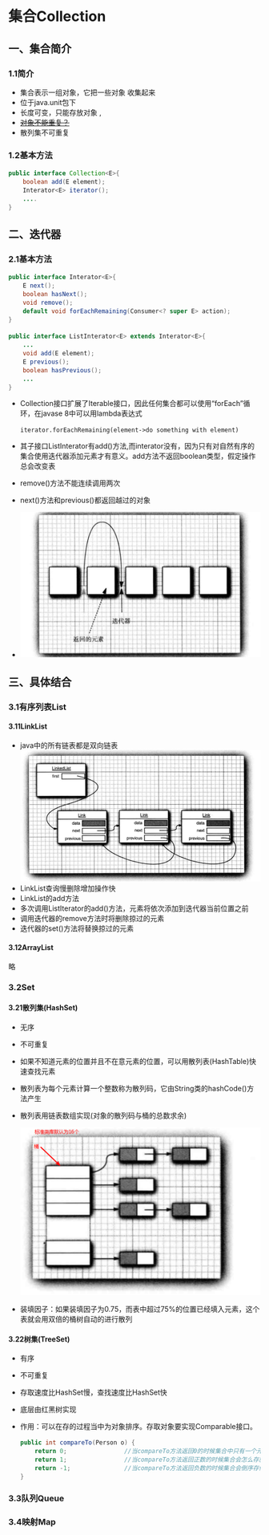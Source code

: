 # 集合Collection

## 一、集合简介

### 1.1简介

- 集合表示一组对象，它把一些对象 收集起来
- 位于java.unit包下
- 长度可变，只能存放对象 ,
- ~~<u>对象不能重复？</u>~~
- 散列集不可重复

### 1.2基本方法

```java
public interface Collection<E>{
    boolean add(E element);
    Interator<E> iterator();
    ....
}
```

## 二、迭代器

### 2.1基本方法

```java
public interface Interator<E>{
    E next();
    boolean hasNext();
    void remove();
    default void forEachRemaining(Consumer<? super E> action);
}

public interface ListInterator<E> extends Interator<E>{
    ...
    void add(E element);
    E previous();
    boolean hasPrevious();
    ...
}
```

- Collection接口扩展了Iterable接口，因此任何集合都可以使用“forEach”循环，在javase 8中可以用lambda表达式

  `iterator.forEachRemaining(element->do something with element)`

- 其子接口ListInterator有add()方法,而interator没有，因为只有对自然有序的集合使用迭代器添加元素才有意义。add方法不返回boolean类型，假定操作总会改变表
- remove()方法不能连续调用两次
- next()方法和previous()都返回越过的对象
- ![1553746605111](集合.assets/1553746605111.png)



## 三、具体结合

### 3.1有序列表List

#### 3.11LinkList

- java中的所有链表都是双向链表![1553828604806](集合.assets/1553828604806.png)
- LinkList查询慢删除增加操作快
- LinkList的add方法
- 多次调用ListIterator的add()方法，元素将依次添加到迭代器当前位置之前
- 调用迭代器的remove方法时将删除掠过的元素
- 迭代器的set()方法将替换掠过的元素

#### 3.12ArrayList

略

### 3.2Set

#### 3.21散列集(HashSet)

- 无序

- 不可重复

- 如果不知道元素的位置并且不在意元素的位置，可以用散列表(HashTable)快速查找元素

- 散列表为每个元素计算一个整数称为散列码，它由String类的hashCode()方法产生

- 散列表用链表数组实现(对象的散列码与桶的总数求余)

  ![1553831054471](集合.assets/1553831054471.png)      

- 装填因子：如果装填因子为0.75，而表中超过75%的位置已经填入元素，这个表就会用双倍的桶树自动的进行散列

#### 3.22树集(TreeSet)

- 有序

- 不可重复

- 存取速度比HashSet慢，查找速度比HashSet快

- 底层由红黑树实现

- 作用：可以在存的过程当中为对象排序。存取对象要实现Comparable接口。

  ```java
  public int compareTo(Person o) {
      return 0;                //当compareTo方法返回0的时候集合中只有一个元素
      return 1;                //当compareTo方法返回正数的时候集合会怎么存就怎么取
      return -1;               //当compareTo方法返回负数的时候集合会倒序存储
  }
  ```

  

### 3.3队列Queue

### 3.4映射Map

